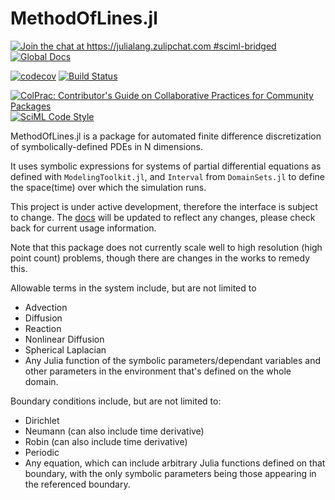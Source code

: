 # MethodOfLines.jl

[![Join the chat at https://julialang.zulipchat.com #sciml-bridged](https://img.shields.io/static/v1?label=Zulip&message=chat&color=9558b2&labelColor=389826)](https://julialang.zulipchat.com/#narrow/stream/279055-sciml-bridged)
[![Global Docs](https://img.shields.io/badge/docs-SciML-blue.svg)](https://docs.sciml.ai/MethodOfLines/stable/)

[![codecov](https://codecov.io/gh/SciML/MethodOfLines.jl/branch/master/graph/badge.svg)](https://codecov.io/gh/SciML/MethodOfLines.jl)
[![Build Status](https://github.com/SciML/MethodOfLines.jl/workflows/CI/badge.svg)](https://github.com/SciML/MethodOfLines.jl/actions?query=workflow%3ACI)

[![ColPrac: Contributor's Guide on Collaborative Practices for Community Packages](https://img.shields.io/badge/ColPrac-Contributor%27s%20Guide-blueviolet)](https://github.com/SciML/ColPrac)
[![SciML Code Style](https://img.shields.io/static/v1?label=code%20style&message=SciML&color=9558b2&labelColor=389826)](https://github.com/SciML/SciMLStyle)

MethodOfLines.jl is a package for automated finite difference discretization
of symbolically-defined PDEs in N dimensions.

It uses symbolic expressions for systems of partial differential equations as defined with `ModelingToolkit.jl`, and `Interval` from `DomainSets.jl` to define the space(time) over which the simulation runs.

This project is under active development, therefore the interface is subject to change. The [docs](https://docs.sciml.ai/MethodOfLines/dev/) will be updated to reflect any changes, please check back for current usage information.

Note that this package does not currently scale well to high resolution (high point count) problems, though there are changes in the works to remedy this.

Allowable terms in the system include, but are not limited to

  - Advection
  - Diffusion
  - Reaction
  - Nonlinear Diffusion
  - Spherical Laplacian
  - Any Julia function of the symbolic parameters/dependant variables and other parameters in the environment that's defined on the whole domain.

Boundary conditions include, but are not limited to:

  - Dirichlet
  - Neumann (can also include time derivative)
  - Robin (can also include time derivative)
  - Periodic
  - Any equation, which can include arbitrary Julia functions defined on that boundary, with the only symbolic parameters being those appearing in the referenced boundary.

